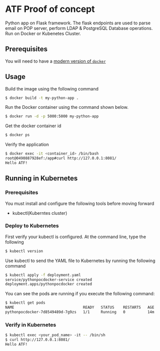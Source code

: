 # ATF Proof of concept

Python app on Flask framework. The flask endpoints are used to parse email on POP server, perform LDAP & PostgreSQL Database operations. Run on Docker or Kubenetes Cluster.

## Prerequisites

You will need to have a [modern version of `docker`](https://docs.docker.com/engine/release-notes/) 

## Usage
Build the image using the following command

```bash
$ docker build -t my-python-app .
```

Run the Docker container using the command shown below.

```bash
$ docker run -d -p 5000:5000 my-python-app
```

Get the docker container id 

```bash
$ docker ps
```

Verify the application

```bash
$ docker exec -it <container_id> /bin/bash
root@0490887928ef:/app#curl http://127.0.0.1:8081/
Hello ATF!
```
## Running in Kubernetes

### Prerequisites
You must install and configure the following tools before moving forward

* kubectl(Kuberntes cluster)

### Deploy to Kubernetes

First verify your kubectl is configured. At the command line, type the following

```bash
$ kubectl version
```

Use kubectl to send the YAML file to Kubernetes by running the following command

```bash
$ kubectl apply -f deployment.yaml
service/pythonpocdocker-service created
deployment.apps/pythonpocdocker created
```

You can see the pods are running if you execute the following command:

```bash
$ kubectl get pods
NAME                               READY   STATUS    RESTARTS   AGE
pythonpocdocker-7d8549489d-7g9zs   1/1     Running   0          14m
```
### Verify in Kubernetes

```bash
$ kubectl exec <your_pod_name> -it -- /bin/sh
$ curl http://127.0.0.1:8081/
Hello ATF!
```

